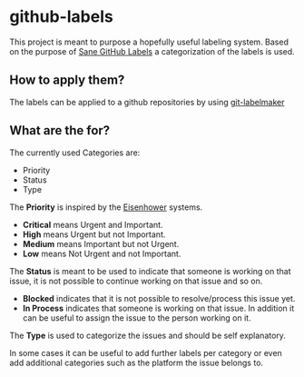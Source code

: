 # github-labels
This project is meant to purpose a hopefully useful labeling system. Based on the purpose of [Sane GitHub Labels](https://medium.com/@dave_lunny/sane-github-labels-c5d2e6004b63#.8s5wiw1mn) a categorization of the labels is used.

## How to apply them?
The labels can be applied to a github repositories by using [git-labelmaker](https://github.com/himynameisdave/git-labelmaker)

## What are the for?
The currently used Categories are:
* Priority
* Status
* Type

The **Priority** is inspired by the [Eisenhower](http://lifehacker.com/5942972/eisenhower-helps-you-prioritize-your-tasks-with-the-urgency-importance-matrix) systems.

* **Critical** means Urgent and Important.
* **High** means Urgent but not Important.
* **Medium** means Important but not Urgent.
* **Low** means Not Urgent and not Important.

The **Status** is meant to be used to indicate that someone is working on that issue, it is not possible to continue working on that issue and so on.
* **Blocked** indicates that it is not possible to resolve/process this issue yet.
* **In Process** indicates that someone is working on that issue. In addition it can be useful to assign the issue to the person working on it.

The **Type** is used to categorize the issues and should be self explanatory.

In some cases it can be useful to add further labels per category or even add additional categories such as the platform the issue belongs to.
